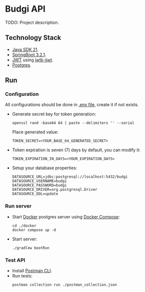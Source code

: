 # Budgi API

TODO: Project description.

## Technology Stack

- [Java SDK 21](https://www.oracle.com/java/technologies/downloads/#java21).
- [SpringBoot 3.2.1](https://spring.io/projects/spring-boot/).
- [JWT](https://jwt.io/) using [jwtk-jjwt](https://github.com/jwtk/jjwt).
- [Postgres](https://www.postgresql.org/).

## Run

### Configuration

All configurations should be done in [.env file](./.env), create it if not exists.

- Generate secret key for token generation:
  ```shell
  openssl rand -base64 64 | paste --delimiters '' --serial
  ```
  Place generated value:
  ```properties
  TOKEN_SECRET=<YOUR_BASE_64_GENERATED_SECRET>
  ```
- Token expiration is seven (7) days by default, you can modify it:
  ```properties
  TOKEN_EXPIRATION_IN_DAYS=<YOUR_EXPIRATION_DAYS>
  ```
- Setup your database properties:
  ```properties
  DATASOURCE_URL=jdbc:postgresql://localhost:5432/budgi
  DATASOURCE_USERNAME=budgi
  DATASOURCE_PASSWORD=budgi
  DATASOURCE_DRIVER=org.postgresql.Driver
  DATASOURCE_DDL=update
  ```

### Run server

- Start [Docker](https://www.docker.com/) postgres server using [Docker Compose](https://docs.docker.com/compose/):
  ```shell
  cd ./docker
  docker compose up -d
  ```
- Start server:
  ```shell
  ./gradlew bootRun
  ```

### Test API

- Install [Postman CLI](https://learning.postman.com/docs/postman-cli/postman-cli-installation/).
- Run tests:
  ```shell
  postman collection run ./postman_collection.json
  ```
